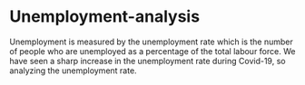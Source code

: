 # Unemployment-analysis
Unemployment is measured by the unemployment rate which is the number of people who are unemployed as a percentage of the total labour force. We have seen a sharp increase in the unemployment rate during Covid-19, so analyzing the unemployment rate.
